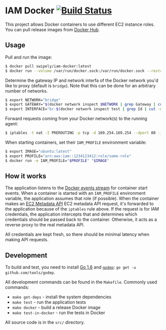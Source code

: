 # IAM Docker [![Build Status](https://travis-ci.org/swipely/iam-docker.svg?branch=master)](https://travis-ci.org/swipely/iam-docker)

This project allows Docker containers to use different EC2 instance roles.
You can pull release images from [Docker Hub](https://hub.docker.com/r/swipely/iam-docker/).

## Usage

Pull and run the image:

```bash
$ docker pull swipely/iam-docker:latest
$ docker run --volume /var/run/docker.sock:/var/run/docker.sock --restart=always iam-docker:latest
```

Determine the gateway IP and network interfa of the Docker network you'd like to proxy (default is `bridge`).
Note that this can be done for an arbitrary number of networks.

```bash
$ export NETWORK="bridge"
$ export GATEWAY="$(docker network inspect $NETWORK | grep Gateway | cut -d '"' -f 4)"
$ export INTERFACE="br-$(docker network inspect test | grep Id | cut -d '"' -f 4 | head -c 12)"
```

Forward requests coming from your Docker network(s) to the running agent:

```bash
$ iptables -t nat -I PREROUTING -p tcp -d 169.254.169.254 --dport 80 -j DNAT --to-destination "$GATEWAY":8080 -i "$INTERFACE"
```

When starting containers, set their `IAM_PROFILE` environment variable:

```bash
$ export IMAGE="ubuntu:latest"
$ export PROFILE="arn:aws:iam::1234123412:role/some-role"
$ docker run -e IAM_PROFILE="$PROFILE" "$IMAGE"
```

## How it works

The application listens to the [Docker events stream](https://docs.docker.com/engine/reference/commandline/events/) for container start events.
When a container is started with an `IAM_PROFILE` environment variable, the application assumes that role (if possible).
When the container makes an [EC2 Metadata API](http://docs.aws.amazon.com/AWSEC2/latest/UserGuide/ec2-instance-metadata.html) EC2 metadata API request, it's forwarded to the application because of the `iptables` rule above.
If the request is for IAM credentials, the application intercepts that and determines which credentials should be passed back to the container.
Otherwise, it acts as a reverse proxy to the real metadata API.

All credentials are kept fresh, so there should be minimal latency when making API requests.

## Development

To build and test, you need to install [Go 1.6](https://golang.org/doc/go1.6) and [`godep`](https://github.com/tools/godep): `go get -u github.com/tools/godep`.

All development commands can be found in the `Makefile`.
Commonly used commands:

* `make get-deps` - install the system dependencies
* `make test` - run the application tests
* `make docker` - build a release Docker image
* `make test-in-docker` - run the tests in Docker

All source code is in the `src/` directory.
